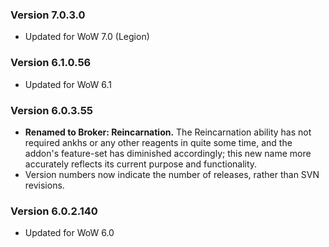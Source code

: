 ### Version 7.0.3.0

* Updated for WoW 7.0 (Legion)

### Version 6.1.0.56

* Updated for WoW 6.1

### Version 6.0.3.55

* **Renamed to Broker: Reincarnation.** The Reincarnation ability has not required ankhs or any other reagents in quite some time, and the addon's feature-set has diminished accordingly; this new name more accurately reflects its current purpose and functionality.
* Version numbers now indicate the number of releases, rather than SVN revisions.

### Version 6.0.2.140

* Updated for WoW 6.0
